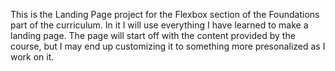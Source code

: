 This is the Landing Page project for the Flexbox section of the Foundations part of the curriculum. In it I will use everything I have learned to make a landing page. The page will start off with the content provided by the course, but I may end up customizing it to something more presonalized as I work on it.

